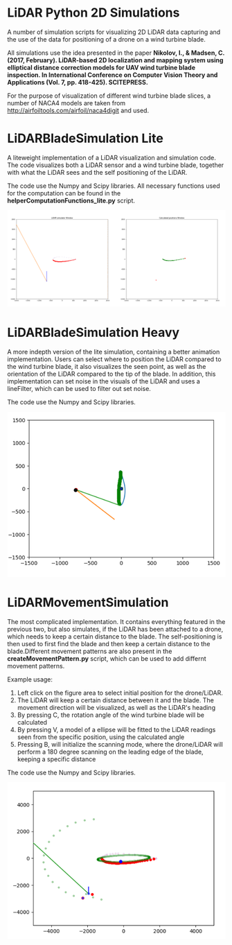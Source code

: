 # LiDAR Python 2D Simulations
 A number of simulation scripts for visualizing 2D LiDAR data capturing and the use of the data for positioning of a drone on a wind turbine blade.
 
 All simulations use the idea presented in the paper **Nikolov, I., & Madsen, C. (2017, February). LiDAR-based 2D localization and mapping system using elliptical distance correction models for UAV wind turbine blade inspection. In International Conference on Computer Vision Theory and Applications (Vol. 7, pp. 418-425). SCITEPRESS.**
 
For the purpose of visualization of different wind turbine blade slices, a number of NACA4 models are taken from http://airfoiltools.com/airfoil/naca4digit and used.
 
 
# LiDARBladeSimulation Lite

A liteweight implementation of a LiDAR visualization and simulation code. The code visualizes both a LiDAR sensor and a wind turbine blade, together with what the LiDAR sees and the self positioning of the LiDAR.

The code use the Numpy and Scipy libraries. All necessary functions used for the computation can be found in the **helperComputationFunctions_lite.py** script.


![Screenshot_lite](images/liteSim.PNG)


# LiDARBladeSimulation Heavy

A more indepth version of the lite simulation, containing a better animation implementation. Users can select where to position the LiDAR compared to the wind turbine blade, it also visualizes the seen point, as well as the orientation of the LiDAR compared to the tip of the blade. In addition, this implementation can set noise in the visuals of the LiDAR and uses a lineFilter, which can be used to filter out set noise.

The code use the Numpy and Scipy libraries.

![Screenshot_heavy](images/heavySim.PNG)


# LiDARMovementSimulation

The most complicated implementation. It contains everything featured in the previous two, but also simulates, if the LiDAR has been attached to a drone, which needs to keep a certain distance to the blade. The self-positioning is then used to first find the blade and then keep a certain distance to the blade.Different movement patterns are also present in the **createMovementPattern.py** script, which can be used to add differnt movement patterns.

Example usage:
1. Left click on the figure area to select initial position for the drone/LiDAR.
2. The LiDAR will keep a certain distance between it and the blade. The movement direction will be visualized, as well as the LiDAR's heading
3. By pressing C, the rotation angle of the wind turbine blade will be calculated
4. By pressing V, a model of a ellipse will be fitted to the LiDAR readings seen from the specific position, using the calculated angle
5. Pressing B, will initialize the scanning mode, where the drone/LiDAR will perform a 180 degree scanning on the leading edge of the blade, keeping a specific distance

The code use the Numpy and Scipy libraries.

![Screenshot_scanning](images/scanningSim.PNG)

